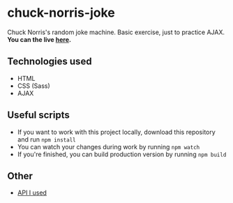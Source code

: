 # chuck-norris-joke
Chuck Norris's random joke machine. Basic exercise, just to practice AJAX.
**You can the live [here](https://galdranorn.github.io/chuck-norris-joke/).**

## Technologies used
  - HTML
  - CSS (Sass)
  - AJAX

## Useful scripts
- If you want to work with this project locally, download this repository and run `npm install`
- You can watch your changes during work by running `npm watch`
- If you're finished, you can build production version by running `npm build`

## Other
  - [API I used](https://api.icndb.com/jokes/random)

